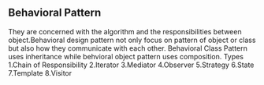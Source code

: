## Behavioral Pattern 
They are concerned with the algorithm and the responsibilities between object.Behavioral design pattern
not only focus on pattern of object or class but also how they communicate with each other.
Behavioral Class Pattern uses inheritance while behvioral object pattern uses composition.
Types
1.Chain of Responsibility
2.Iterator
3.Mediator
4.Observer
5.Strategy
6.State
7.Template
8.Visitor
